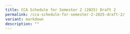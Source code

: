 ```yaml
---
title: CCA Schedule for Semester 2 (2025) Draft 2
permalink: /cca-schedule-for-semester-2-2025-draft-2/
variant: markdown
description: ""
---
```

